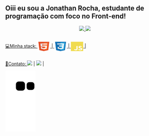## Oiii eu sou a Jonathan Rocha, estudante de programação com foco no Front-end!
<div align="center">
  <a href="https://github.com/jonathannrocha">
  <img height="180em" src="https://github-readme-stats.vercel.app/api?username=jonathannrocha&show_icons=true&theme=dark&include_all_commits=true&count_private=true"/>
  <img height="180em" src="https://github-readme-stats.vercel.app/api/top-langs/?username=jonathannrocha&layout=compact&langs_count=7&theme=dark"/>
</div>
<div style="display: inline_block"><br>
 
<!--   <img align="center" alt="jonathan-Ts" height="30" width="40" src="https://raw.githubusercontent.com/devicons/devicon/master/icons/typescript/typescript-plain.svg"> -->
<!--   <img align="center" alt="jonathan-React" height="30" width="40" src="https://raw.githubusercontent.com/devicons/devicon/master/icons/react/react-original.svg"> -->
 💻Minha stack: <img align="center" alt="jonathan-HTML" height="30" width="40" src="https://raw.githubusercontent.com/devicons/devicon/master/icons/html5/html5-original.svg">
 | <img align="center" alt="jonathan-CSS" height="30" width="40" src="https://raw.githubusercontent.com/devicons/devicon/master/icons/css3/css3-original.svg">
  | <img align="center" alt="jonathan-Js" height="30" width="40" src="https://raw.githubusercontent.com/devicons/devicon/master/icons/javascript/javascript-plain.svg"> |
<!-- gif   -->
<!--   src="https://media.discordapp.net/attachments/639956127056134178/890373478988013628/Publicacoes_Instagram_1_1.png?width=676&height=676"> -->
</div>
  
  ##
 
<div > 
  📧Contato: <a href = "jonathansantanarocha27@gmail.com"><img src="https://img.shields.io/badge/-Gmail-%23333?style=for-the-badge&logo=gmail&logoColor=white" target="_blank"></a>
  | <a href="https://www.linkedin.com/in/jonathan-santana-69542a180/ target="_blank"><img src="https://img.shields.io/badge/-LinkedIn-%230077B5?style=for-the-badge&logo=linkedin&logoColor=white" target="_blank"></a> |
 
 ![Snake animation](https://github.com/jonathannrocha/jonathannrocha/blob/output/github-contribution-grid-snake.svg)
 
</div> 

